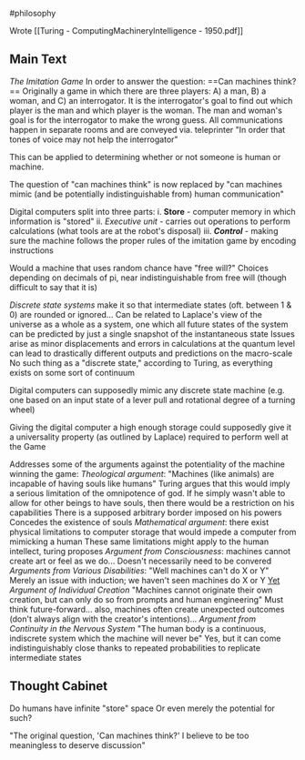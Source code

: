 #philosophy 

Wrote [[Turing - ComputingMachineryIntelligence - 1950.pdf]]
## Main Text
*The Imitation Game*
In order to answer the question: ==Can machines think?==
Originally a game in which there are three players: A) a man, B) a woman, and C) an interrogator. It is the interrogator's goal to find out which player is the man and which player is the woman. The man and woman's goal is for the interrogator to make the wrong guess. All communications happen in separate rooms and are conveyed via. teleprinter "In order that tones of voice may not help the interrogator"

This can be applied to determining whether or not someone is human or machine.

The question of "can machines think" is now replaced by "can machines mimic (and be potentially indistinguishable from) human communication"

Digital computers split into three parts:
	i. **Store** - computer memory in which information is "stored"
	ii. *Executive unit* - carries out operations to perform calculations (what tools are at the robot's disposal)
	iii. ***Control*** - making sure the machine follows the proper rules of the imitation game by encoding instructions

Would a machine that uses random chance have "free will?"
	Choices depending on decimals of pi, near indistinguishable from free will (though difficult to say that it is)

*Discrete state systems* make it so that intermediate states (oft. between 1 & 0) are rounded or ignored...
	Can be related to Laplace's view of the universe as a whole as a system, one which all future states of the system can be predicted by just a single snapshot of the instantaneous state
		Issues arise as minor displacements and errors in calculations at the quantum level can lead to drastically different outputs and predictions on the macro-scale
No such thing as a "discrete state," according to Turing, as everything exists on some sort of continuum

Digital computers can supposedly mimic any discrete state machine (e.g. one based on an input state of a lever pull and rotational degree of a turning wheel)

Giving the digital computer a high enough storage could supposedly give it a universality property (as outlined by Laplace) required to perform well at the Game

Addresses some of the arguments against the potentiality of the machine winning the game:
	*Theological argument*: "Machines (like animals) are incapable of having souls like humans"
		Turing argues that this would imply a serious limitation of the omnipotence of god. If he simply wasn't able to allow for other beings to have souls, then there would be a restriction on his capabilities
		There is a supposed arbitrary border imposed on his powers
Concedes the existence of souls
	*Mathematical argument*: there exist physical limitations to computer storage that would impede a computer from mimicking a human
	These same limitations might apply to the human intellect, turing proposes
	*Argument from Consciousness*: machines cannot create art or feel as we do...
	Doesn't necessarily need to be convered
	*Arguments from Various Disabilities*:
	"Well machines can't do X or Y"
	Merely an issue with induction; we haven't seen machines do X or Y <u>Yet</u>
	*Argument of Individual Creation*
	"Machines cannot originate their own creation, but can only do so from prompts and human engineering"
	Must think future-forward... also, machines often create unexpected outcomes (don't always align with the creator's intentions)...
	*Argument from Continuity in the Nervous System*
	"The human body is a continuous, indiscrete system which the machine will never be"
	Yes, but it can come indistinguishably close thanks to repeated probabilities to replicate intermediate states
## Thought Cabinet
Do humans have infinite "store" space 
	Or even merely the potential for such?

"The original question, 'Can machines think?' I believe to be too meaningless to deserve discussion"